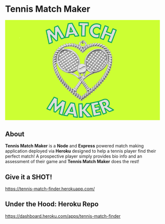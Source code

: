 # Tennis Match Maker

![](app/public/images/logo.png)

## About

**Tennis Match Maker** is a **Node** and **Express** powered match making application deployed via **Heroku** designed to help a tennis player find their perfect match!  A prospective player simply provides bio info and an assessment of their game and **Tennis Match Maker** does the rest!


## Give it a SHOT!

https://tennis-match-finder.herokuapp.com/

## Under the Hood: Heroku Repo

https://dashboard.heroku.com/apps/tennis-match-finder



